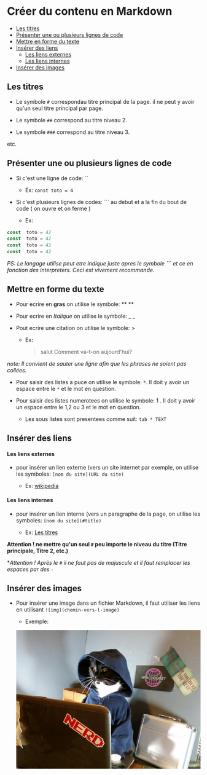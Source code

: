 # Créer du contenu en Markdown

* [Les titres](#les-titres)
* [Présenter une ou plusieurs lignes de code](#présenter-une-ou-plusieurs-lignes-de-code)
* [Mettre en forme du texte](#mettre-en-forme-du-texte)
* [Insérer des liens](#insérer-des-liens)
    * [Les liens externes](#les-liens-externes)
    * [Les liens internes](#les-liens-internes)
* [Insérer des images](#insérer-des-images)


## Les titres

* Le symbole `#` correspondau titre principal de la page. il ne peut y avoir qu'un seul titre principal par page.

* Le symbole `##` correspond au titre niveau 2.

* Le symbole `###` correspond au titre niveau 3.

etc.

## Présenter une ou plusieurs lignes de code

* Si c'est une ligne de code: ``

  * Ex: `const toto = 4`

* Si c'est plusieurs lignes de codes: ``` au debut et a la fin du bout de code ( on ouvre et on ferme
)

  * Ex:

```Javascript
const  toto = 42
const  toto = 42
const  toto = 42
const  toto = 42
```

_PS: Le langage utilise peut etre indique juste apres le symbole ``` et ce en fonction des interpreters. Ceci est vivement recommande._

## Mettre en forme du texte

* Pour ecrire en **gras** on utilise le symbole: ** **
* Pour ecrire en _Italique_ on utilise le symbole: _ _
* Pout ecrire une citation on utilise le symbole: >

  - Ex:

    > salut
    > Comment va-t-on aujourd'hui?

_note: Il convient de sauter une ligne afin que les phrases ne soient pas collées._

* Pour saisir des listes a puce on utilise le symbole: `*`. Il doit y avoir un espace entre le `*` et le mot en question.

* Pour saisir des listes numerotees on utilise le symbole: 1 . Il doit y avoir un espace entre le 1,2 ou 3 et le mot en question.

    * Les sous listes sont presentees comme suit:  `tab * TEXT`
    
## Insérer des liens

#### Les liens externes

* pour insérer un lien externe (vers un site internet par exemple, on utilise les symboles: `[nom du site](URL du site)`

  * Ex:
[wikipedia](https://fr.wikipedia.org/wiki/Wikip%C3%A9dia:Accueil_principal)

#### Les liens internes

* pour insérer un lien interne (vers un paragraphe de la page, on utilise les symboles: `[nom du site](#title)`

  * Ex:
[Les titres](#les-titres)

**Attention ! ne mettre qu'un seul `#` peu importe le niveau du titre (Titre principale, Titre 2, etc.)**

**Attention ! Après le `#` il ne faut pas de majuscule et il faut remplacer les espaces par des `-`*

## Insérer des images

* Pour insérer une image dans un fichier Markdown, il faut utiliser les liens en utilisant `![img](chemin-vers-l-image)`
    * Exemple:
     
     ![cat-hacker](Languages/markdown/img/cat-hack.jpg)
